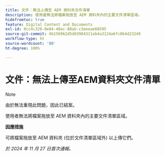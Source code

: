 ```yaml
---
title: 文件：無法上傳至 AEM 資料夾文件清單
description: 使用者無法將檔案拖放至 AEM 資料夾內的主要文件清單區域。
hidefromtoc: true
feature: Digital Content and Documents
exl-id: 0cc4c326-0e84-40ac-80ab-c3eeeae68595
source-git-commit: 4b156962d5d83984311eb4a3124a6fc864d23249
workflow-type: ht
source-wordcount: '80'
ht-degree: 100%

---
```


# 文件：無法上傳至AEM資料夾文件清單

>[!NOTE]
>
>由於無法重現此問題，因此已結案。

使用者無法將檔案拖放至 AEM 資料夾內的主要文件清單區域。

**因應措施**

可將檔案拖放至 AEM 資料夾 (位於文件清單區域外) 以上傳它們。

_於 2024 年 11 月 27 日首次通報。_
